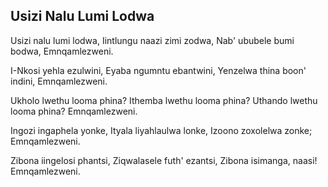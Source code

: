 ## Usizi Nalu Lumi Lodwa

Usizi nalu lumi lodwa, Iintlungu naazi zimi zodwa,
Nab' ububele bumi bodwa, Emnqamlezweni.

I-Nkosi yehla ezulwini, Eyaba ngumntu ebantwini,
Yenzelwa thina boon' indini, Emnqamlezweni.

Ukholo lwethu looma phina? Ithemba lwethu looma phina?
Uthando lwethu looma phina? Emnqamlezweni.

Ingozi ingaphela yonke, Ityala liyahlaulwa lonke,
Izoono zoxolelwa zonke; Emnqamlezweni.

Zibona iingelosi phantsi, Ziqwalasele futh' ezantsi,
Zibona isimanga, naasi! Emnqamlezweni.

